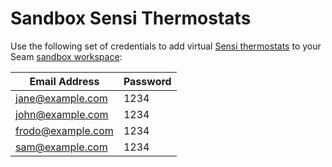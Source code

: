 # Sandbox Sensi Thermostats

Use the following set of credentials to add virtual [Sensi thermostats](../../device-and-system-integration-guides/sensi-thermostats/) to your Seam [sandbox workspace](../../core-concepts/workspaces/#sandbox-workspaces):

| Email Address     | Password |
| ----------------- | -------- |
| jane@example.com  | 1234     |
| john@example.com  | 1234     |
| frodo@example.com | 1234     |
| sam@example.com   | 1234     |
